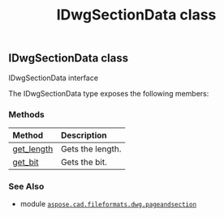 ﻿---
title: IDwgSectionData class
second_title: Aspose.CAD for Python via .NET API References
description: 
type: docs
weight: 10
url: /python-net/aspose.cad.fileformats.dwg.pageandsection/idwgsectiondata/
is_root: false
---

## IDwgSectionData class

IDwgSectionData interface



The IDwgSectionData type exposes the following members:

### Methods
| Method | Description |
| :- | :- |
| [get_length](/cad/python-net/aspose.cad.fileformats.dwg.pageandsection/idwgsectiondata/get_length/#) | Gets the length. |
| [get_bit](/cad/python-net/aspose.cad.fileformats.dwg.pageandsection/idwgsectiondata/get_bit/#int) | Gets the bit. |



### See Also
* module [`aspose.cad.fileformats.dwg.pageandsection`](..)
